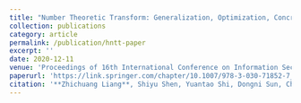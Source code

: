 ```yaml
---
title: "Number Theoretic Transform: Generalization, Optimization, Concrete Analysis and Applications"
collection: publications
category: article
permalink: /publication/hntt-paper
excerpt: ''
date: 2020-12-11
venue: 'Proceedings of 16th International Conference on Information Security and Cryptology (Inscrypt 2020)'
paperurl: 'https://link.springer.com/chapter/10.1007/978-3-030-71852-7_28'
citation: '**Zhichuang Liang**, Shiyu Shen, Yuantao Shi, Dongni Sun, Chongxuan Zhang, Guoyun Zhang, Yunlei Zhao, Zhixiang Zhao. Number Theoretic Transform: Generalization, Optimization, Concrete Analysis and Applications. Proceedings of 16th International Conference on Information Security and Cryptology (Inscrypt 2020). Berlin: Springer, 2020: 415-432.'
---
```

